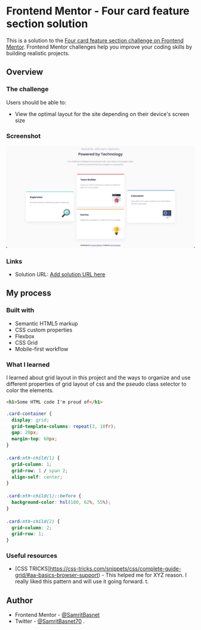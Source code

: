 # Frontend Mentor - Four card feature section solution

This is a solution to the [Four card feature section challenge on Frontend Mentor](https://www.frontendmentor.io/challenges/four-card-feature-section-weK1eFYK). Frontend Mentor challenges help you improve your coding skills by building realistic projects.

## Overview

### The challenge

Users should be able to:

- View the optimal layout for the site depending on their device's screen size

### Screenshot

![](./Screenshot%20.png)

### Links

- Solution URL: [Add solution URL here](https://github.com/samritbasnet/Four-card-feature-section)

## My process

### Built with

- Semantic HTML5 markup
- CSS custom properties
- Flexbox
- CSS Grid
- Mobile-first workflow

### What I learned

I learned about grid layout in this project and the ways to organize and use different properties of grid layout of css and the pseudo class selector to color the elements.

```html
<h1>Some HTML code I'm proud of</h1>
```

```css
.card-container {
  display: grid;
  grid-template-columns: repeat(3, 10fr);
  gap: 20px;
  margin-top: 60px;
}

.card:nth-child(1) {
  grid-column: 1;
  grid-row: 1 / span 2;
  align-self: center;
}

.card:nth-child(1)::before {
  background-color: hsl(180, 62%, 55%);
}

.card:nth-child(2) {
  grid-column: 2;
  grid-row: 1;
}
```

### Useful resources

- [CSS TRICKS]https://css-tricks.com/snippets/css/complete-guide-grid/#aa-basics-browser-support) - This helped me for XYZ reason. I really liked this pattern and will use it going forward.
  t.

## Author

- Frontend Mentor - [@SamritBasnet](https://www.frontendmentor.io/profile/Samritbasnet)
- Twitter - [@SamritBasnet70](https://www.twitter.com/SamritBasnet70)
  .
